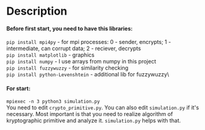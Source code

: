 # Description
#### Before first start, you need to have this libraries:
  `pip install mpi4py` - for mpi processes: 0 - sender, encrypts; 1 - intermediate, can corrupt data; 2 - reciever, decrypts\
  `pip install matplotlib` - graphics\
  `pip install numpy` - I use arrays from numpy in this project\
  `pip install fuzzywuzzy` - for similarity checking\
  `pip install python-Levenshtein` - additional lib for fuzzywuzzy\
#### For start:
  `mpiexec -n 3 python3 simulation.py`\
You need to edit `crypto_primitive.py`. You  can also edit `simulation.py` if it's necessary. Most important is that you need to realize algorithm of kryptographic primitive and analyze it. `simulation.py` helps with that.
